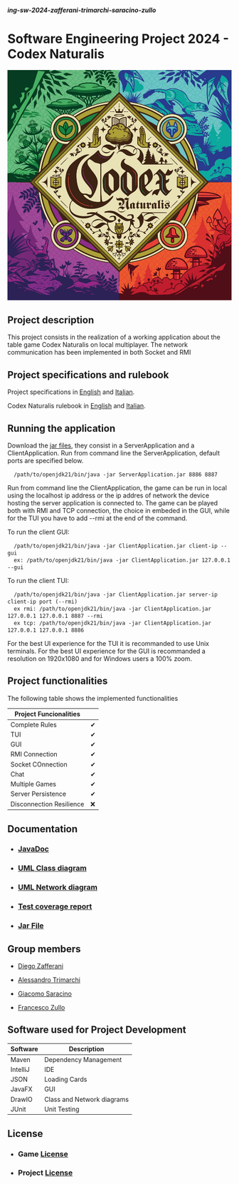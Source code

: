 ##### ing-sw-2024-zafferani-trimarchi-saracino-zullo

# Software Engineering Project 2024 - Codex Naturalis
![Codex Naturalis](https://github.com/DiegoZaff/ing-sw-2024-zafferani-trimarchi-saracino-zullo/blob/a8db7a035c7d94030ae9989600cca92f9ab789fa/deliverables/Rules%20and%20requirements/814qEh0JKdS.jpg)



## Project description

This project consists in the realization of a working application about the table game Codex Naturalis on local multiplayer. The network communication  has been implemented in both Socket and RMI



## Project specifications and rulebook

Project specifications in [English](https://github.com/DiegoZaff/ing-sw-2024-zafferani-trimarchi-saracino-zullo/blob/a8db7a035c7d94030ae9989600cca92f9ab789fa/deliverables/Rules%20and%20requirements/requirements%20english.pdf) and [Italian](https://github.com/DiegoZaff/ing-sw-2024-zafferani-trimarchi-saracino-zullo/blob/a8db7a035c7d94030ae9989600cca92f9ab789fa/deliverables/Rules%20and%20requirements/requirements.pdf).

Codex Naturalis rulebook in [English](https://github.com/DiegoZaff/ing-sw-2024-zafferani-trimarchi-saracino-zullo/blob/a8db7a035c7d94030ae9989600cca92f9ab789fa/deliverables/Rules%20and%20requirements/CODEX_Rulebook_EN.pdf) and [Italian](https://github.com/DiegoZaff/ing-sw-2024-zafferani-trimarchi-saracino-zullo/blob/a8db7a035c7d94030ae9989600cca92f9ab789fa/deliverables/Rules%20and%20requirements/CODEX_Rulebook_IT.pdf).



## Running the application

Download the [jar files](), they consist in a ServerApplication and a ClientApplication.
Run from command line the ServerApplication, default ports are specified below.

      /path/to/openjdk21/bin/java -jar ServerApplication.jar 8886 8887
      
Run from command line the ClientApplication, the game can be run in local using the localhost ip address or the ip addres of network the device hosting the server application is connected to.
The game can be played both with RMI and TCP connection, the choice in embeded in the GUI, while for the TUI you have to add --rmi at the end of the command.

To run the client GUI:

      /path/to/openjdk21/bin/java -jar ClientApplication.jar client-ip --gui
      ex: /path/to/openjdk21/bin/java -jar ClientApplication.jar 127.0.0.1 --gui

To run the client TUI:

      /path/to/openjdk21/bin/java -jar ClientApplication.jar server-ip client-ip port (--rmi)
      ex rmi: /path/to/openjdk21/bin/java -jar ClientApplication.jar 127.0.0.1 127.0.0.1 8887 --rmi
      ex tcp: /path/to/openjdk21/bin/java -jar ClientApplication.jar 127.0.0.1 127.0.0.1 8886

For the best UI experience for the TUI it is recommanded to use Unix terminals.
For the best UI experience for the GUI is recommanded a resolution on 1920x1080 and for Windows users a 100% zoom.

## Project functionalities

The following table shows the implemented functionalities

| Project Funcionalities   |    |
|--------------------------|----|
| Complete Rules           | ✔  |
| TUI                      | ✔  |
| GUI                      | ✔  |
| RMI Connection           | ✔  |
| Socket COnnection        | ✔  |
| Chat                     | ✔  |
| Multiple Games           | ✔  |
| Server Persistence       |  ✔ |
| Disconnection Resilience | ❌  |


## Documentation

* ### [JavaDoc](https://gc28project.netlify.app/it.polimi.ingsw.gc28/module-summary.html)
* ### [UML Class diagram](https://github.com/DiegoZaff/ing-sw-2024-zafferani-trimarchi-saracino-zullo/blob/a604bbb1bd29c48ee914b22a45e0188c3ddd3fdc/deliverables/UML2/uml%20model%202.png)

* ### [UML Network diagram](https://github.com/DiegoZaff/ing-sw-2024-zafferani-trimarchi-saracino-zullo/blob/a604bbb1bd29c48ee914b22a45e0188c3ddd3fdc/deliverables/UML2/uml%20rete.drawio.png)

* ### [Test coverage report](https://gc28testcoverage.netlify.app/)

* ### [Jar File]()



## Group members

* [Diego Zafferani](https://github.com/DiegoZaff)

* [Alessandro Trimarchi](https://github.com/AlessandroTrimarchi)

* [Giacomo Saracino](https://github.com/giasa-poli)

* [Francesco Zullo](https://github.com/ZulloFrancesco)





## Software used for Project Development

| Software | Description                |
|----------|----------------------------|
| Maven    | Dependency Management      |
| IntelliJ | IDE                        |
| JSON     | Loading Cards              |
| JavaFX   | GUI                        |
| DrawIO   | Class and Network diagrams |
| JUnit    | Unit Testing               |

## License

* ### Game [License](https://www.craniocreations.it/prodotto/codex-naturalis)

* ### Project [License](https://github.com/DiegoZaff/ing-sw-2024-zafferani-trimarchi-saracino-zullo/blob/62c8999c15e8e05dc601cd14efefa12c3c669287/LICENSE)


